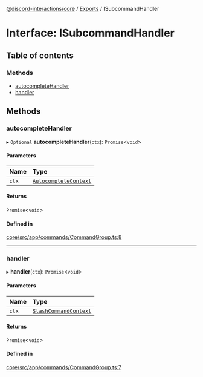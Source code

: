 [@discord-interactions/core](../README.md) / [Exports](../modules.md) / ISubcommandHandler

# Interface: ISubcommandHandler

## Table of contents

### Methods

- [autocompleteHandler](ISubcommandHandler.md#autocompletehandler)
- [handler](ISubcommandHandler.md#handler)

## Methods

### autocompleteHandler

▸ `Optional` **autocompleteHandler**(`ctx`): `Promise`<`void`\>

#### Parameters

| Name | Type |
| :------ | :------ |
| `ctx` | [`AutocompleteContext`](../classes/AutocompleteContext.md) |

#### Returns

`Promise`<`void`\>

#### Defined in

[core/src/app/commands/CommandGroup.ts:8](https://github.com/ssMMiles/interactions.ts/blob/df1cc9e/packages/core/src/app/commands/CommandGroup.ts#L8)

___

### handler

▸ **handler**(`ctx`): `Promise`<`void`\>

#### Parameters

| Name | Type |
| :------ | :------ |
| `ctx` | [`SlashCommandContext`](../classes/SlashCommandContext.md) |

#### Returns

`Promise`<`void`\>

#### Defined in

[core/src/app/commands/CommandGroup.ts:7](https://github.com/ssMMiles/interactions.ts/blob/df1cc9e/packages/core/src/app/commands/CommandGroup.ts#L7)
